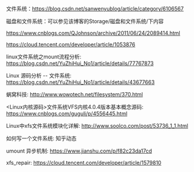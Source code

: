 文件系统：https://blog.csdn.net/sanwenyublog/article/category/6106567

磁盘和文件系统：可以参见该博客的Storage/磁盘和文件系统/下内容

https://www.cnblogs.com/QJohnson/archive/2011/06/24/2089414.html

https://cloud.tencent.com/developer/article/1053876

linux文件系统之mount流程分析: https://blog.csdn.net/YuZhiHui_No1/article/details/77767873

Linux 源码分析 -- 文件系统: https://blog.csdn.net/YuZhiHui_No1/article/details/43677663

蜗窝科技: http://www.wowotech.net/filesystem/370.html

<Linux内核源码>文件系统VFS内核4.0.4版本基本概念源码: https://www.cnblogs.com/guguli/p/4556445.html

Linux中xfs文件系统模块化详解: http://www.soolco.com/post/53736_1_1.html

如何写一个文件系统: 知乎动态

umount 异步机制: https://www.jianshu.com/p/f82c23da17cd


xfs_repair: https://cloud.tencent.com/developer/article/1579810